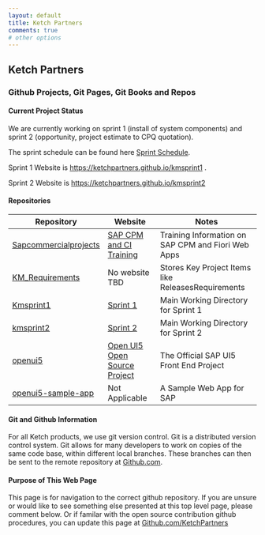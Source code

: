 ```yaml
---
layout: default
title: Ketch Partners
comments: true
# other options
---
```


## Ketch Partners
### Github Projects, Git Pages, Git Books and Repos

#### Current Project Status
We are currently working on sprint 1 (install of system components) and sprint 2 (opportunity, project estimate to CPQ quotation).

The sprint schedule can be found here [Sprint Schedule](https://trello.com/b/0Lvfq77X).

Sprint 1 Website is https://ketchpartners.github.io/kmsprint1 .  

Sprint 2 Website is https://ketchpartners.github.io/kmsprint2



#### Repositories

Repository              |Website                   |Notes
------------------------|--------------------------|-------------------------------------------------
[Sapcommercialprojects](https://github.com/KetchPartners/sapcommercialprojects)|[SAP CPM and CI Training](https://ketchpartners.github.io/sapcommercialprojects)|Training Information on SAP CPM and Fiori Web Apps
[KM_Requirements](https://github.com/KetchPartners/km_requirements)|No website TBD|Stores Key Project Items like ReleasesRequirements
[Kmsprint1](https://github.com/KetchPartners/kmsprint1)|[Sprint 1](https://ketchpartners.github.io/kmsprint1)|Main Working Directory for Sprint 1
[kmsprint2](https://github.com/KetchPartners/kmsprint2)|[Sprint 2](https://ketchpartners.github.io/kmsprint2)|Main Working Directory for Sprint 2
[openui5](https://github.com/KetchPartners/openui5)|[Open UI5 Open Source Project](http://openui5.org)|The Official SAP UI5 Front End Project
[openui5-sample-app](https://github.com/KetchPartners/openui5-sample-app)|Not Applicable|A Sample Web App for SAP




#### Git and Github Information
For all Ketch products, we use git version control.  Git is a distributed version control system.  Git allows for many developers to work on copies of the same code base, within different local branches.  These branches can then be sent to the remote repository at [Github.com](https://github.com).

#### Purpose of This Web Page
This page is for navigation to the correct github repository.  If you are unsure or would like to see something else presented at this top level page, please comment below.  Or if familar with the open source contribution github procedures, you can update this page at [Github.com/KetchPartners](https://gitub.com/ketchpartners)








